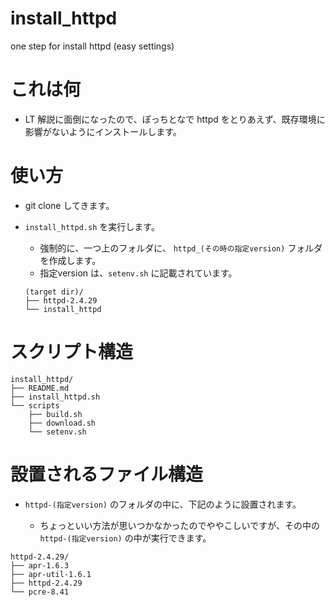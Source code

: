 # install_httpd
one step for install httpd (easy settings)

# これは何

* LT 解説に面倒になったので、ぽっちとなで httpd をとりあえず、既存環境に影響がないようにインストールします。

# 使い方

* git clone してきます。

* `install_httpd.sh` を実行します。

    * 強制的に、一つ上のフォルダに、 `httpd_(その時の指定version)` フォルダを作成します。
    * 指定version は、`setenv.sh` に記載されています。
    ```
    (target dir)/
    ├── httpd-2.4.29
    └── install_httpd
    ```

# スクリプト構造

```
install_httpd/
├── README.md
├── install_httpd.sh
└── scripts
    ├── build.sh
    ├── download.sh
    └── setenv.sh
```

# 設置されるファイル構造

* `httpd-(指定version)` のフォルダの中に、下記のように設置されます。

    * ちょっといい方法が思いつかなかったのでややこしいですが、その中の `httpd-(指定version)` の中が実行できます。

```
httpd-2.4.29/
├── apr-1.6.3
├── apr-util-1.6.1
├── httpd-2.4.29
└── pcre-8.41
```
